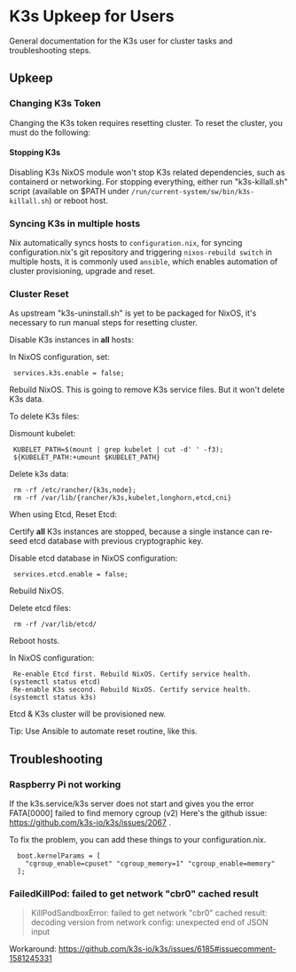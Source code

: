 
# K3s Upkeep for Users

General documentation for the K3s user for cluster tasks and troubleshooting steps.

## Upkeep

### Changing K3s Token

Changing the K3s token requires resetting cluster. To reset the cluster, you must do the following:

#### Stopping K3s

Disabling K3s NixOS module won't stop K3s related dependencies, such as containerd or networking. For stopping everything, either run "k3s-killall.sh" script (available on $PATH under `/run/current-system/sw/bin/k3s-killall.sh`) or reboot host.

### Syncing K3s in multiple hosts

Nix automatically syncs hosts to `configuration.nix`, for syncing configuration.nix's git repository and triggering `nixos-rebuild switch` in multiple hosts, it is commonly used `ansible`, which enables automation of cluster provisioning, upgrade and reset.

### Cluster Reset

As upstream "k3s-uninstall.sh" is yet to be packaged for NixOS, it's necessary to run manual steps for resetting cluster.

Disable K3s instances in **all** hosts:

In NixOS configuration, set:
```
 services.k3s.enable = false;
```
Rebuild NixOS. This is going to remove K3s service files. But it won't delete K3s data.

To delete K3s files:

Dismount kubelet:
```
 KUBELET_PATH=$(mount | grep kubelet | cut -d' ' -f3);
 ${KUBELET_PATH:+umount $KUBELET_PATH}
```
Delete k3s data:
```
 rm -rf /etc/rancher/{k3s,node};
 rm -rf /var/lib/{rancher/k3s,kubelet,longhorn,etcd,cni}
```
When using Etcd, Reset Etcd:

Certify **all** K3s instances are stopped, because a single instance can re-seed etcd database with previous cryptographic key.

Disable etcd database in NixOS configuration:
```
 services.etcd.enable = false;
```
Rebuild NixOS.

Delete etcd files:
```
 rm -rf /var/lib/etcd/
```
Reboot hosts.

In NixOS configuration:
```
 Re-enable Etcd first. Rebuild NixOS. Certify service health. (systemctl status etcd)
 Re-enable K3s second. Rebuild NixOS. Certify service health. (systemctl status k3s)
```
Etcd & K3s cluster will be provisioned new.

Tip: Use Ansible to automate reset routine, like this.

## Troubleshooting

### Raspberry Pi not working

If the k3s.service/k3s server does not start and gives you the error FATA[0000] failed to find memory cgroup (v2) Here's the github issue: https://github.com/k3s-io/k3s/issues/2067 .

To fix the problem, you can add these things to your configuration.nix.
```
  boot.kernelParams = [
    "cgroup_enable=cpuset" "cgroup_memory=1" "cgroup_enable=memory"
  ];
```

### FailedKillPod: failed to get network "cbr0" cached result

> KillPodSandboxError: failed to get network "cbr0" cached result: decoding version from network config: unexpected end of JSON input

Workaround: https://github.com/k3s-io/k3s/issues/6185#issuecomment-1581245331

